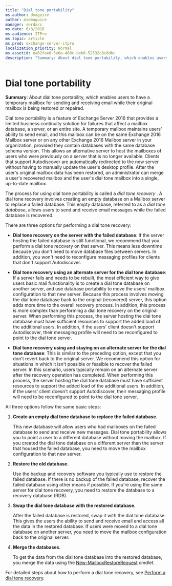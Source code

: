 ```yaml
---
title: "Dial tone portability"
ms.author: dmaguire
author: msdmaguire
manager: serdars
ms.date: 6/8/2018
ms.audience: ITPro
ms.topic: article
ms.prod: exchange-server-itpro
localization_priority: Normal
ms.assetid: ea62fae0-5e0a-460c-beb6-52532c8c8dbc
description: "Summary: About dial tone portability, which enables users to have a temporary mailbox for sending and receiving email while their original mailbox is being restored or repaired."
---
```


# Dial tone portability

 **Summary**: About dial tone portability, which enables users to have a temporary mailbox for sending and receiving email while their original mailbox is being restored or repaired.
  
Dial tone portability is a feature of Exchange Server 2016 that provides a limited business continuity solution for failures that affect a mailbox database, a server, or an entire site. A temporary mailbox maintains users' ability to send email, and this mailbox can be on the same Exchange 2016 Mailbox server or on any other Exchange 2016 Mailbox server in your organization, provided they contain databases with the same database schema version. This allows an alternative server to host the mailboxes of users who were previously on a server that is no longer available. Clients that support Autodiscover are automatically redirected to the new server without having to manually update the user's desktop profile. After the user's original mailbox data has been restored, an administrator can merge a user's recovered mailbox and the user's dial tone mailbox into a single, up-to-date mailbox.
  
The process for using dial tone portability is called a *dial tone recovery* . A dial tone recovery involves creating an empty database on a Mailbox server to replace a failed database. This empty database, referred to as a *dial tone database*, allows users to send and receive email messages while the failed database is recovered. 
  
There are three options for performing a dial tone recovery:
  
- **Dial tone recovery on the server with the failed database**: If the server hosting the failed database is still functional, we recommend that you perform a dial tone recovery on that server. This means less downtime because you don't need to move database files between servers. In addition, you won't need to reconfigure messaging profiles for clients that don't support Autodiscover.
    
- **Dial tone recovery using an alternate server for the dial tone database**: If a server fails and needs to be rebuilt, the most efficient way to give users basic mail functionality is to create a dial tone database on another server, and use database portability to move the users' mailbox configuration to that new server. Because this process involves moving the dial tone database back to the original (recovered) server, this option adds more time to the overall recovery process. In addition, this process is more complex than performing a dial tone recovery on the original server. When performing this process, the server hosting the dial tone database must have sufficient resources to support the added load of the additional users. In addition, if the users' client doesn't support Autodiscover, their messaging profile will need to be reconfigured to point to the dial tone server.
    
- **Dial tone recovery using and staying on an alternate server for the dial tone database**: This is similar to the preceding option, except that you don't revert back to the original server. We recommend this option for situations in which it isn't possible or feasible to recover the failed server. In this scenario, users typically remain on an alternate server after the recovery operation has completed. When performing this process, the server hosting the dial tone database must have sufficient resources to support the added load of the additional users. In addition, if the users' client doesn't support Autodiscover, their messaging profile will need to be reconfigured to point to the dial tone server.
    
All three options follow the same basic steps:
  
1. **Create an empty dial tone database to replace the failed database.**
    
    This new database will allow users who had mailboxes on the failed database to send and receive new messages. Dial tone portability allows you to point a user to a different database without moving the mailbox. If you created the dial tone database on a different server than the server that housed the failed database, you need to move the mailbox configuration to that new server.
    
2. **Restore the old database.**
    
    Use the backup and recovery software you typically use to restore the failed database. If there is no backup of the failed database, recover the failed database using other means if possible. If you're using the same server for dial tone recovery, you need to restore the database to a recovery database (RDB).
    
3. **Swap the dial tone database with the restored database.**
    
    After the failed database is restored, swap it with the dial tone database. This gives the users the ability to send and receive email and access all the data in the restored database. If users were moved to a dial tone database on another server, you need to move the mailbox configuration back to the original server.
    
4. **Merge the databases.**
    
    To get the data from the dial tone database into the restored database, you merge the data using the [New-MailboxRestoreRequest](http://technet.microsoft.com/library/0b67defd-3c6c-4470-acfa-7f22a6c1d2bd.aspx) cmdlet. 
    
For detailed steps about how to perform a dial tone recovery, see [Perform a dial tone recovery](dial-tone-recovery.md).
  

